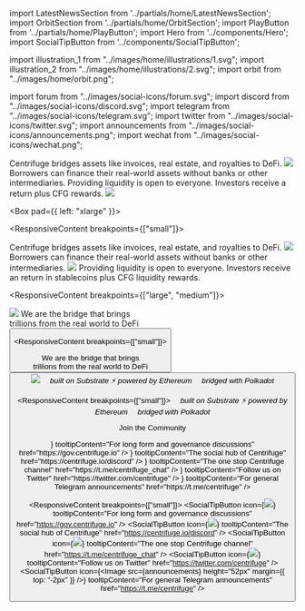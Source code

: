 <!-- Imports -->

import LatestNewsSection from '../partials/home/LatestNewsSection';
import OrbitSection from '../partials/home/OrbitSection';
import PlayButton from '../partials/home/PlayButton';
import Hero from '../components/Hero';
import SocialTipButton from '../components/SocialTipButton';

import illustration_1 from "../images/home/illustrations/1.svg";
import illustration_2 from "../images/home/illustrations/2.svg";
import orbit from "../images/home/orbit.png";

import forum from "../images/social-icons/forum.svg";
import discord from "../images/social-icons/discord.svg";
import telegram from "../images/social-icons/telegram.svg";
import twitter from "../images/social-icons/twitter.svg";
import announcements from "../images/social-icons/announcements.png";
import wechat from "../images/social-icons/wechat.png";

<!-- Intro -->
<Hero />

<Section>
<Box fill="horizontal" border />
</Section>

<!-- Second Section -->
<Section>
<ResponsiveContent breakpoints={["large", "medium"]}>
<Box gap="large">
<Row>

<Col span={3}>
<Text size="large" textAlign="start">
Centrifuge bridges assets like invoices, real estate, and royalties to DeFi.
</Text>
</Col>

<Col span={1} />

<Col span={8}>
<Image src={illustration_1} />
</Col>
</Row>

<Row>
<Col span={3} align="stretch">
<Box justify="between" flex="grow" pad={{ vertical: "medium" }}>
<Text size="large" textAlign="start">
Borrowers can finance their real-world assets without banks or other intermediaries.
</Text>

<Text size="large" textAlign="start">
Providing liquidity is open to everyone. Investors receive a return  plus CFG rewards.
</Text>
</Box>
</Col>

<Col span={1} />

<Col span={8}>
<Box pad={{ left: "xlarge" }}>
<Image src={illustration_2} />
</Box>
</Col>

</Row>
<Row>
<Col span={4} />
<Col span={8}>

<Box pad={{ left: "xlarge" }}>
<PlayButton />
</Box>

</Col>
</Row>
</Box>
</ResponsiveContent>

<ResponsiveContent breakpoints={["small"]}>
<Box gap="xlarge">

<Text size="large" textAlign="start">
Centrifuge bridges assets like invoices, real estate, and royalties to DeFi.
</Text>

<Image src={illustration_1} />

<Text size="large" textAlign="start">
Borrowers can finance their real-world assets without banks or other intermediaries.
</Text>

<Image src={illustration_2} />

<Text size="large" textAlign="start">
Providing liquidity is open to everyone. Investors receive an return in stablecoins plus CFG liquidity rewards.
</Text>

<PlayButton />

</Box>
</ResponsiveContent>
</Section>

<!-- Orbit Section -->
<OrbitSection gap="large">
<Box>

<ResponsiveContent breakpoints={["large", "medium"]}>
<Row>
<Col span={6}>
<Image src={orbit} />
</Col>
<Col span={1} margin={{ bottom: "large" }} />
<Col span={5} align="end">
<Box gap="large">
<Text size="xlarge" weight={500} textAlign="start">We are the bridge that brings<br/>trillions from the real world to DeFi</Text>
<Button primary darkBackground color="black" label="About Centrifuge" alignSelf="start" href="/about" />
</Box>
</Col>
</Row>
</ResponsiveContent>



<ResponsiveContent breakpoints={["small"]}>
<Box gap="xlarge">

<Box gap="large">
<Text size="xlarge" weight={500} textAlign="center">We are the bridge that brings<br/>trillions from the real world to DeFi</Text>
<Button primary white label="About Centrifuge" alignSelf="center" href="/about" />
</Box>

<Image src={orbit} />

</Box>
</ResponsiveContent>

</Box>

<Box>
<ResponsiveContent breakpoints={["large", "medium"]}>
<Row>
<Col span={6}>
<Box direction="row" gap="medium" justify="center">
<Text textAlign="center"><em>‍🛠 built on Substrate</em></Text>
<Text textAlign="center"><em>⚡ powered by Ethereum</em></Text>
<Text textAlign="center"><em>🔗 bridged with Polkadot</em></Text>
</Box>
</Col>
</Row>
</ResponsiveContent>

<ResponsiveContent breakpoints={["small"]}>
<Box gap="medium">
<Text textAlign="center"><em>‍🛠 built on Substrate</em></Text>
<Text textAlign="center"><em>⚡ powered by Ethereum</em></Text>
<Text textAlign="center"><em>🔗 bridged with Polkadot</em></Text>
</Box>
</ResponsiveContent>
</Box>

</OrbitSection>

<!-- Social Buttons -->
<Section gap="large">

<Text color="dark-4" size="20px" textAlign="center" weight={500}>Join the Community</Text>

<Box>
<ResponsiveContent breakpoints={["large", "medium"]}>
<Box direction="row" gap="xxlarge" justify="center">
<SocialTipButton icon={<Image src={forum} />} tooltipContent="For long form and governance discussions" href="https://gov.centrifuge.io" />
<SocialTipButton icon={<Image src={discord} />} tooltipContent="The social hub of Centrifuge" href="https://centrifuge.io/discord" />
<SocialTipButton icon={<Image src={telegram} />} tooltipContent="The one stop Centrifuge channel" href="https://t.me/centrifuge_chat" />
<SocialTipButton icon={<Image src={twitter} />} tooltipContent="Follow us on Twitter" href="https://twitter.com/centrifuge" />
<SocialTipButton icon={<Image src={announcements} height="52px" margin={{ top: "-2px" }} />} tooltipContent="For general Telegram announcements" href="https://t.me/centrifuge" />
</Box>
</ResponsiveContent>

<ResponsiveContent breakpoints={["small"]}>
<Box gap="large">
<Box direction="row" gap="xlarge" justify="center">
<SocialTipButton icon={<Image src={forum} />} tooltipContent="For long form and governance discussions" href="https://gov.centrifuge.io" />
<SocialTipButton icon={<Image src={discord} />} tooltipContent="The social hub of Centrifuge" href="https://centrifuge.io/discord" />
</Box>
<Box direction="row" gap="xlarge" justify="center">
<SocialTipButton icon={<Image src={telegram} />} tooltipContent="The one stop Centrifuge channel" href="https://t.me/centrifuge_chat" />
<SocialTipButton icon={<Image src={twitter} />} tooltipContent="Follow us on Twitter" href="https://twitter.com/centrifuge" />
</Box>
<Box direction="row" gap="xlarge" justify="center">
<SocialTipButton icon={<Image src={announcements} height="52px" margin={{ top: "-2px" }} />} tooltipContent="For general Telegram announcements" href="https://t.me/centrifuge" />
</Box>
</Box>
</ResponsiveContent>
</Box>

</Section>

<!-- Latest News -->
<Section>
<LatestNewsSection />
</Section>
